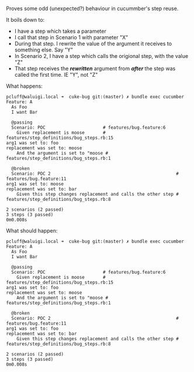 Proves some odd (unexpected?) behaviour in cucummber's step reuse.

It boils down to:

* I have a step which takes a parameter
* I call that step in Scenario 1 with parameter "X"
 * During that step. I rewrite the value of the argument it receives to something else. Say "Y"
* In Scenario 2, I have a step which calls the origional step, with the value "Z"
 * That step receives the ***rewritten*** argument from ***after*** the step was called the first time. IE "Y", not "Z"

What happens:

    pcluff@waluigi.local ➜  cuke-bug git:(master) ✗ bundle exec cucumber
    Feature: A
      As Foo
      I want Bar
    
      @passing
      Scenario: POC                      # features/bug.feature:6
        Given replacement is moose       # features/step_definitions/bug_steps.rb:15
    arg1 was set to: foo
    replacement was set to: moose
        And the argument is set to "moose # features/step_definitions/bug_steps.rb:1
    
      @broken
      Scenario: POC 2                                                # features/bug.feature:11
    arg1 was set to: moose
    replacement was set to: bar
        Given this step changes replacement and calls the other step # features/step_definitions/bug_steps.rb:8
    
    2 scenarios (2 passed)
    3 steps (3 passed)
    0m0.008s

What should happen: 

    pcluff@waluigi.local ➜  cuke-bug git:(master) ✗ bundle exec cucumber
    Feature: A
      As Foo
      I want Bar
    
      @passing
      Scenario: POC                      # features/bug.feature:6
        Given replacement is moose       # features/step_definitions/bug_steps.rb:15
    arg1 was set to: foo
    replacement was set to: moose
        And the argument is set to "moose # features/step_definitions/bug_steps.rb:1
    
      @broken
      Scenario: POC 2                                                # features/bug.feature:11
    arg1 was set to: foo
    replacement was set to: bar
        Given this step changes replacement and calls the other step # features/step_definitions/bug_steps.rb:8
    
    2 scenarios (2 passed)
    3 steps (3 passed)
    0m0.008s
